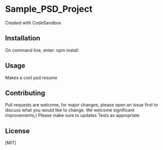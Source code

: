 # Sample_PSD_Project
Created with CodeSandbox


## Installation
On command line, enter:
npm install

## Usage
Makes a cool psd resume

## Contributing
Pull requests are welcome, for major changes, please open an issue first to discuss what you would like to change. We welcome significant improvements;)
Please make sure to updates Tests as appropriate

## License
[MIT]
